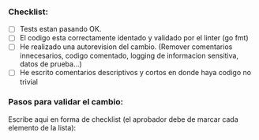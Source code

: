 ### Checklist:
- [ ] Tests estan pasando OK.
- [ ] El codigo esta correctamente identado y validado por el linter (go fmt)
- [ ] He realizado una autorevision del cambio. (Remover comentarios innecesarios, codigo comentado, logging de informacion sensitiva, datos de prueba...)
- [ ] He escrito comentarios descriptivos y cortos en donde haya codigo no trivial

<!-- You can erase any parts of this template not applicable to your Pull Request. -->
### Pasos para validar el cambio:
Escribe aqui en forma de checklist (el aprobador debe de marcar cada elemento de la lista):
